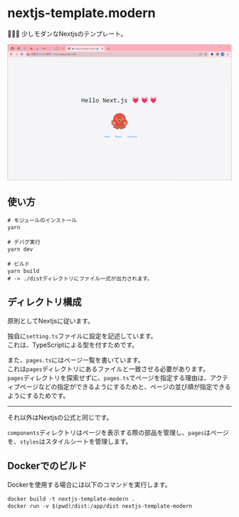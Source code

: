 # nextjs-template.modern

🍔🍔🍔 少しモダンなNextjsのテンプレート。  

![成果物](./.development/img/fruit.gif)  

## 使い方

```shell
# モジュールのインストール
yarn

# デバグ実行
yarn dev

# ビルド
yarn build
# -> ./distディレクトリにファイル一式が出力されます。
```

## ディレクトリ構成

原則としてNextjsに従います。  

独自に`setting.ts`ファイルに設定を記述しています。  
これは、TypeScriptによる型を付すためです。  

また、`pages.ts`にはページ一覧を書いています。  
これは`pages`ディレクトリにあるファイルと一致させる必要があります。  
`pages`ディレクトリを探索せずに、`pages.ts`でページを指定する理由は、アクティブページなどの指定ができるようにするためと、ページの並び順が指定できるようにするためです。  

---

それ以外はNextjsの公式と同じです。  

`components`ディレクトリはページを表示する際の部品を管理し、`pages`はページを、`styles`はスタイルシートを管理します。  

## Dockerでのビルド

Dockerを使用する場合には以下のコマンドを実行します。  

```shell
docker build -t nextjs-template-modern .
docker run -v $(pwd)/dist:/app/dist nextjs-template-modern
```
